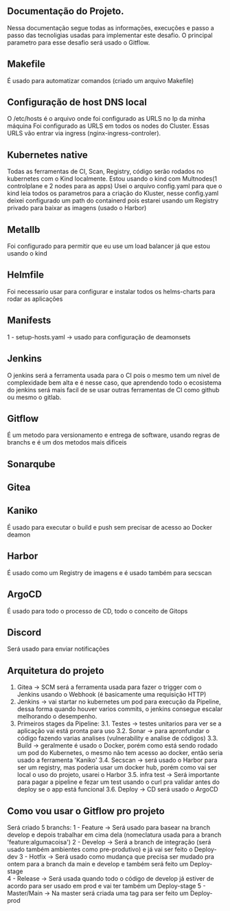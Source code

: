 ## Documentação do Projeto. 

Nessa documentação segue todas as informações, execuções e passo a passo das tecnoligias usadas para implementar este desafio. 
O principal parametro para esse desafio será usado o Gitflow. 

## Makefile 
É usado para automatizar comandos (criado um arquivo Makefile)

## Configuração de host DNS local
O /etc/hosts é o arquivo onde foi configurado as URLS no Ip da minha máquina
Foi configurado as URLS em todos os nodes do Cluster. Essas URLS vão entrar via ingress (nginx-ingress-controler).

## Kubernetes native 
Todas as ferramentas de CI, Scan, Registry, código serão rodados no kubernetes com o Kind localmente.
Estou usando o kind com Multnodes(1 controlplane e 2 nodes para as apps)
Usei o arquivo config.yaml para que o kind leia todos os parametros para a criação do Kluster, nesse config.yaml deixei configurado um path 
do containerd pois estarei usando um Registry privado para baixar as imagens (usado o Harbor)

## Metallb
Foi configurado para permitir que eu use um load balancer já que estou usando o kind 

## Helmfile
Foi necessario usar para configurar e instalar todos os helms-charts para rodar as aplicações  

## Manifests 
1 - setup-hosts.yaml -> usado para configuração de deamonsets

## Jenkins
O jenkins será a ferramenta usada para o CI pois o mesmo tem um nivel de complexidade bem alta e é nesse caso, que aprendendo todo o ecosistema do jenkins
será mais facil de se usar outras ferramentas de CI como github ou mesmo o gitlab. 

## Gitflow 
É um metodo para versionamento e entrega de software, usando regras de branchs
e é um dos metodos mais dificeis


## Sonarqube

## Gitea

## Kaniko
É usado para executar o build e push sem precisar de acesso ao Docker deamon

## Harbor 
É usado como um Registry de imagens e é usado também para secscan 

## ArgoCD
É usado para todo o processo de CD, todo o conceito de Gitops 


## Discord
Será usado para enviar notificações 
## Arquitetura do projeto 

1. Gitea -> SCM será a ferramenta usada para fazer o trigger com o Jenkins usando o Webhook (é basicamente uma requisição HTTP)
2. Jenkins -> vai startar no kubernetes um pod para execução da Pipeline, dessa forma quando houver varios commits, o jenkins consegue escalar melhorando
              o desempenho.
3. Primeiros stages da Pipeline:
3.1. Testes -> testes unitarios para ver se a aplicação vai está pronta para uso 
3.2. Sonar -> para apronfundar o código fazendo varias analises (vulnerability e analise de códigos)
3.3. Build -> geralmente é usado o Docker, porém como está sendo rodado um pod do Kubernetes, o mesmo não tem acesso ao docker, então seria usado a 
              ferramenta 'Kaniko'
3.4. Secscan -> será usado o Harbor para ser um registry, mas poderia usar um docker hub, porém como vai ser local o uso do projeto, usarei o Harbor 
3.5. infra test -> Será importante para pagar a pipeline e fezar um test usando o curl pra validar antes do deploy se o app está funcional 
3.6. Deploy -> CD será usado o ArgoCD


## Como vou usar o Gitflow pro projeto 
Será criado 5 branchs:
1 - Feature -> Será usado para basear na branch develop e depois trabalhar em cima dela (nomeclatura usada para a branch 'feature:algumacoisa')
2 - Develop -> Será a branch de integração (será usado também ambientes como pre-produtivo) e já vai ser feito o Deploy-dev
3 - Hotfix -> Será usado como mudança que precisa ser mudado pra ontem para a branch da main e develop e também será feito um Deploy-stage  
4 - Release -> Será usada quando todo o código de develop já estiver de acordo para ser usado em prod e vai ter também um Deploy-stage
5 - Master/Main -> Na master será criada uma tag para ser feito um Deploy-prod 